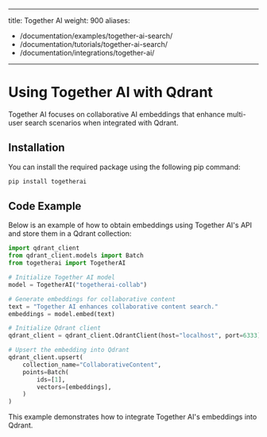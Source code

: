 
---
title: Together AI
weight: 900
aliases:
  - /documentation/examples/together-ai-search/
  - /documentation/tutorials/together-ai-search/
  - /documentation/integrations/together-ai/ 
---

# Using Together AI with Qdrant 

Together AI focuses on collaborative AI embeddings that enhance multi-user search scenarios when integrated with Qdrant.

## Installation

You can install the required package using the following pip command:

```bash
pip install togetherai
```

## Code Example

Below is an example of how to obtain embeddings using Together AI's API and store them in a Qdrant collection:

```python
import qdrant_client
from qdrant_client.models import Batch
from togetherai import TogetherAI

# Initialize Together AI model
model = TogetherAI("togetherai-collab")

# Generate embeddings for collaborative content
text = "Together AI enhances collaborative content search."
embeddings = model.embed(text)

# Initialize Qdrant client
qdrant_client = qdrant_client.QdrantClient(host="localhost", port=6333)

# Upsert the embedding into Qdrant
qdrant_client.upsert(
    collection_name="CollaborativeContent",
    points=Batch(
        ids=[1],
        vectors=[embeddings],
    )
)

```

This example demonstrates how to integrate Together AI's embeddings into Qdrant.
